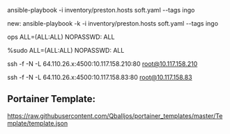 ansible-playbook -i inventory/preston.hosts soft.yaml --tags ingo 

new: ansible-playbook -k -i inventory/preston.hosts soft.yaml --tags ingo 

ops     ALL=(ALL:ALL) NOPASSWD: ALL

%sudo     ALL=(ALL:ALL) NOPASSWD: ALL


ssh -f -N -L 64.110.26.x:4500:10.117.158.210:80 root@10.117.158.210

ssh -f -N -L 64.110.26.x:4500:10.117.158.83:80 root@10.117.158.83

Portainer Template:
-------------------
https://raw.githubusercontent.com/Qballjos/portainer_templates/master/Template/template.json
